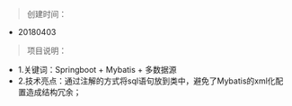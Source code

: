 > 创建时间：
- 20180403

> 项目说明：
- 1.关键词：Springboot + Mybatis + 多数据源
- 2.技术亮点：通过注解的方式将sql语句放到类中，避免了Mybatis的xml化配置造成结构冗余；
